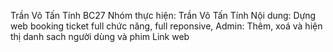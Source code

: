 Trần Võ Tấn Tính BC27 
Nhóm thực hiện: Trần Võ Tấn Tính 
Nội dung: Dựng web booking ticket full chức năng, full reponsive,
Admin: Thêm, xoá và hiện thị danh sach người dùng và phim
Link web